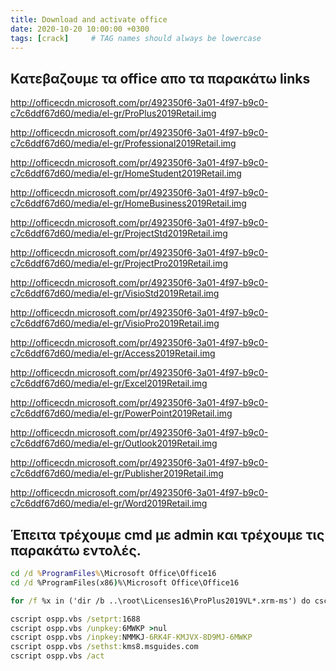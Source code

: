 ```yaml
---
title: Download and activate office
date: 2020-10-20 10:00:00 +0300
tags: [crack]     # TAG names should always be lowercase
---
```


## Κατεβαζουμε τα office απο τα παρακάτω links

http://officecdn.microsoft.com/pr/492350f6-3a01-4f97-b9c0-c7c6ddf67d60/media/el-gr/ProPlus2019Retail.img

http://officecdn.microsoft.com/pr/492350f6-3a01-4f97-b9c0-c7c6ddf67d60/media/el-gr/Professional2019Retail.img

http://officecdn.microsoft.com/pr/492350f6-3a01-4f97-b9c0-c7c6ddf67d60/media/el-gr/HomeStudent2019Retail.img

http://officecdn.microsoft.com/pr/492350f6-3a01-4f97-b9c0-c7c6ddf67d60/media/el-gr/HomeBusiness2019Retail.img

http://officecdn.microsoft.com/pr/492350f6-3a01-4f97-b9c0-c7c6ddf67d60/media/el-gr/ProjectStd2019Retail.img

http://officecdn.microsoft.com/pr/492350f6-3a01-4f97-b9c0-c7c6ddf67d60/media/el-gr/ProjectPro2019Retail.img

http://officecdn.microsoft.com/pr/492350f6-3a01-4f97-b9c0-c7c6ddf67d60/media/el-gr/VisioStd2019Retail.img

http://officecdn.microsoft.com/pr/492350f6-3a01-4f97-b9c0-c7c6ddf67d60/media/el-gr/VisioPro2019Retail.img

http://officecdn.microsoft.com/pr/492350f6-3a01-4f97-b9c0-c7c6ddf67d60/media/el-gr/Access2019Retail.img 

http://officecdn.microsoft.com/pr/492350f6-3a01-4f97-b9c0-c7c6ddf67d60/media/el-gr/Excel2019Retail.img

http://officecdn.microsoft.com/pr/492350f6-3a01-4f97-b9c0-c7c6ddf67d60/media/el-gr/PowerPoint2019Retail.img

http://officecdn.microsoft.com/pr/492350f6-3a01-4f97-b9c0-c7c6ddf67d60/media/el-gr/Outlook2019Retail.img

http://officecdn.microsoft.com/pr/492350f6-3a01-4f97-b9c0-c7c6ddf67d60/media/el-gr/Publisher2019Retail.img

http://officecdn.microsoft.com/pr/492350f6-3a01-4f97-b9c0-c7c6ddf67d60/media/el-gr/Word2019Retail.img

## Έπειτα τρέχουμε cmd με admin και τρέχουμε τις παρακάτω εντολές.

```cmd
cd /d %ProgramFiles%\Microsoft Office\Office16
cd /d %ProgramFiles(x86)%\Microsoft Office\Office16

for /f %x in ('dir /b ..\root\Licenses16\ProPlus2019VL*.xrm-ms') do cscript ospp.vbs /inslic:"..\root\Licenses16\%x"

cscript ospp.vbs /setprt:1688
cscript ospp.vbs /unpkey:6MWKP >nul
cscript ospp.vbs /inpkey:NMMKJ-6RK4F-KMJVX-8D9MJ-6MWKP
cscript ospp.vbs /sethst:kms8.msguides.com
cscript ospp.vbs /act
```